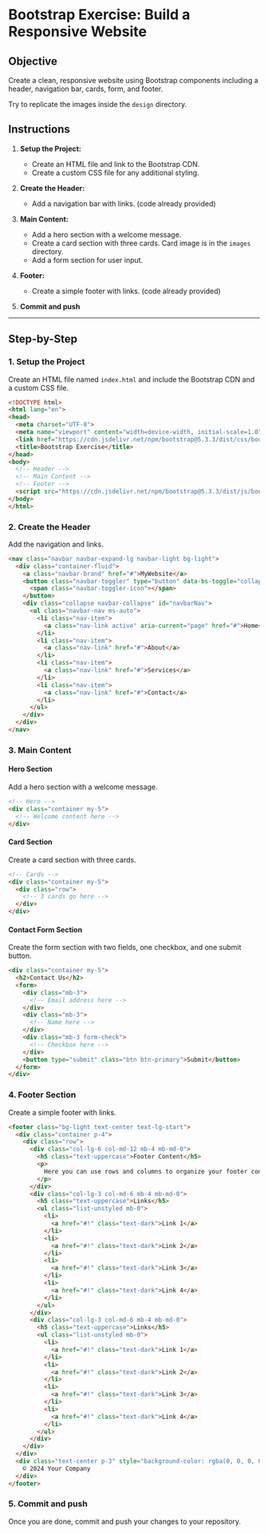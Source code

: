 # Bootstrap Exercise: Build a Responsive Website

## Objective

Create a clean, responsive website using Bootstrap components including a header, navigation bar, cards, form, and footer.

Try to replicate the images inside the `design` directory.

## Instructions

1. **Setup the Project:**
    - Create an HTML file and link to the Bootstrap CDN.
    - Create a custom CSS file for any additional styling.

2. **Create the Header:**
    - Add a navigation bar with links. (code already provided)

3. **Main Content:**
    - Add a hero section with a welcome message.
    - Create a card section with three cards. Card image is in the `images` directory.
    - Add a form section for user input.

4. **Footer:**
    - Create a simple footer with links. (code already provided)

5. **Commit and push**

---

## Step-by-Step

### 1. Setup the Project

Create an HTML file named `index.html` and include the Bootstrap CDN and a custom CSS file.

```html
<!DOCTYPE html>
<html lang="en">
<head>
  <meta charset="UTF-8">
  <meta name="viewport" content="width=device-width, initial-scale=1.0">
  <link href="https://cdn.jsdelivr.net/npm/bootstrap@5.3.3/dist/css/bootstrap.min.css" rel="stylesheet" integrity="sha384-QWTKZyjpPEjISv5WaRU9OFeRpok6YctnYmDr5pNlyT2bRjXh0JMhjY6hW+ALEwIH" crossorigin="anonymous">
  <title>Bootstrap Exercise</title>
</head>
<body>
  <!-- Header -->
  <!-- Main Content -->
  <!-- Footer -->
  <script src="https://cdn.jsdelivr.net/npm/bootstrap@5.3.3/dist/js/bootstrap.bundle.min.js" integrity="sha384-YvpcrYf0tY3lHB60NNkmXc5s9fDVZLESaAA55NDzOxhy9GkcIdslK1eN7N6jIeHz" crossorigin="anonymous"></script>
</body>
</html>
```

### 2. Create the Header

Add the navigation and links.

```html
<nav class="navbar navbar-expand-lg navbar-light bg-light">
  <div class="container-fluid">
    <a class="navbar-brand" href="#">MyWebsite</a>
    <button class="navbar-toggler" type="button" data-bs-toggle="collapse" data-bs-target="#navbarNav" aria-controls="navbarNav" aria-expanded="false" aria-label="Toggle navigation">
      <span class="navbar-toggler-icon"></span>
    </button>
    <div class="collapse navbar-collapse" id="navbarNav">
      <ul class="navbar-nav ms-auto">
        <li class="nav-item">
          <a class="nav-link active" aria-current="page" href="#">Home</a>
        </li>
        <li class="nav-item">
          <a class="nav-link" href="#">About</a>
        </li>
        <li class="nav-item">
          <a class="nav-link" href="#">Services</a>
        </li>
        <li class="nav-item">
          <a class="nav-link" href="#">Contact</a>
        </li>
      </ul>
    </div>
  </div>
</nav>
```

### 3. Main Content

#### Hero Section

Add a hero section with a welcome message.

```html
<!-- Hero -->
<div class="container my-5">
  <!-- Welcome content here -->
</div>
```

#### Card Section

Create a card section with three cards.

```html
<!-- Cards -->
<div class="container my-5">
  <div class="row">
    <!-- 3 cards go here -->
  </div>
</div>
```

#### Contact Form Section

Create the form section with two fields, one checkbox, and one submit button.

```html
<div class="container my-5">
  <h2>Contact Us</h2>
  <form>
    <div class="mb-3">
      <!-- Email address here -->
    </div>
    <div class="mb-3">
      <!-- Name here -->
    </div>
    <div class="mb-3 form-check">
      <!-- Checkbox here -->
    </div>
    <button type="submit" class="btn btn-primary">Submit</button>
  </form>
</div>
```

### 4. Footer Section

Create a simple footer with links.

```html
<footer class="bg-light text-center text-lg-start">
  <div class="container p-4">
    <div class="row">
      <div class="col-lg-6 col-md-12 mb-4 mb-md-0">
        <h5 class="text-uppercase">Footer Content</h5>
        <p>
          Here you can use rows and columns to organize your footer content.
        </p>
      </div>
      <div class="col-lg-3 col-md-6 mb-4 mb-md-0">
        <h5 class="text-uppercase">Links</h5>
        <ul class="list-unstyled mb-0">
          <li>
            <a href="#!" class="text-dark">Link 1</a>
          </li>
          <li>
            <a href="#!" class="text-dark">Link 2</a>
          </li>
          <li>
            <a href="#!" class="text-dark">Link 3</a>
          </li>
          <li>
            <a href="#!" class="text-dark">Link 4</a>
          </li>
        </ul>
      </div>
      <div class="col-lg-3 col-md-6 mb-4 mb-md-0">
        <h5 class="text-uppercase">Links</h5>
        <ul class="list-unstyled mb-0">
          <li>
            <a href="#!" class="text-dark">Link 1</a>
          </li>
          <li>
            <a href="#!" class="text-dark">Link 2</a>
          </li>
          <li>
            <a href="#!" class="text-dark">Link 3</a>
          </li>
          <li>
            <a href="#!" class="text-dark">Link 4</a>
          </li>
        </ul>
      </div>
    </div>
  </div>
  <div class="text-center p-3" style="background-color: rgba(0, 0, 0, 0.2);">
    © 2024 Your Company
  </div>
</footer>
```

### 5. Commit and push

Once you are done, commit and push your changes to your repository.
